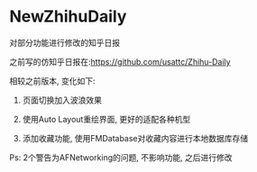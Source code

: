 # NewZhihuDaily
对部分功能进行修改的知乎日报

之前写的仿知乎日报在:https://github.com/usattc/Zhihu-Daily

相较之前版本, 变化如下:

1. 页面切换加入波浪效果

2. 使用Auto Layout重绘界面, 更好的适配各种机型

3. 添加收藏功能, 使用FMDatabase对收藏内容进行本地数据库存储

Ps: 2个警告为AFNetworking的问题, 不影响功能, 之后进行修改
